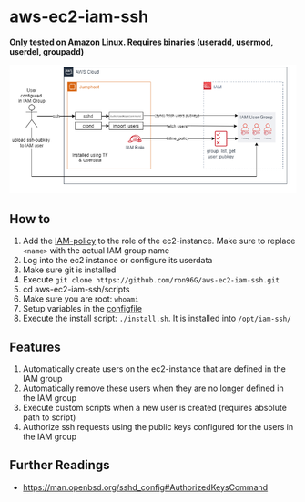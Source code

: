 # aws-ec2-iam-ssh

**Only tested on Amazon Linux. Requires binaries (useradd, usermod, userdel, groupadd)**

![Overview](images/aws-ec2-iam-ssh-overview.png)

## How to 

1. Add the [IAM-policy](aws-iam-policy.json) to the role of the ec2-instance. Make sure to replace `<name>` with the actual IAM group name
2. Log into the ec2 instance or configure its userdata
3. Make sure git is installed
4. Execute `git clone https://github.com/ron96G/aws-ec2-iam-ssh.git`
5. cd aws-ec2-iam-ssh/scripts
6. Make sure you are root: `whoami`
7. Setup variables in the [configfile](scripts/aws-ec2-iam-ssh.conf)
8. Execute the install script: `./install.sh`. It is installed into `/opt/iam-ssh/`

## Features

1. Automatically create users on the ec2-instance that are defined in the IAM group
2. Automatically remove these users when they are no longer defined in the IAM group
3. Execute custom scripts when a new user is created (requires absolute path to script)
4. Authorize ssh requests using the public keys configured for the users in the IAM group


## Further Readings

- https://man.openbsd.org/sshd_config#AuthorizedKeysCommand